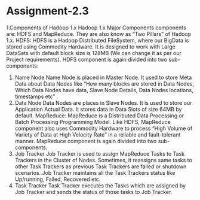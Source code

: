 # Assignment-2.3
1.Components of Hadoop 1.x
Hadoop 1.x Major Components components are: HDFS and MapReduce. They are also know as “Two Pillars” of Hadoop 1.x.
HDFS:
HDFS is a Hadoop Distributed FileSystem, where our BigData is stored using Commodity Hardware. It is designed to work with Large DataSets with default block size is 128MB (We can change it as per our Project requirements).
HDFS component is again divided into two sub-components:
1.	Name Node
Name Node is placed in Master Node. It used to store Meta Data about Data Nodes like “How many blocks are stored in Data Nodes, Which Data Nodes have data, Slave Node Details, Data Nodes locations, timestamps etc” .
2.	Data Node
Data Nodes are places in Slave Nodes. It is used to store our Application Actual Data. It stores data in Data Slots of size 64MB by default.
MapReduce:
MapReduce is a Distributed Data Processing or Batch Processing Programming Model. Like HDFS, MapReduce component also uses Commodity Hardware to process “High Volume of Variety of Data at High Velocity Rate” in a reliable and fault-tolerant manner.
MapReduce component is again divided into two sub-components:
1.	Job Tracker
Job Tracker is used to assign MapReduce Tasks to Task Trackers in the Cluster of Nodes. Sometimes, it reassigns same tasks to other Task Trackers as previous Task Trackers are failed or shutdown scenarios.
Job Tracker maintains all the Task Trackers status like Up/running, Failed, Recovered etc.
2.	Task Tracker
Task Tracker executes the Tasks which are assigned by Job Tracker and sends the status of those tasks to Job Tracker.


